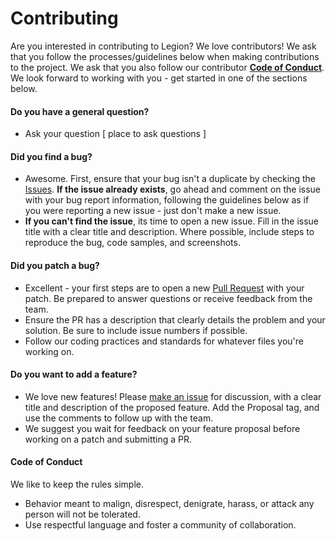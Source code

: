 # Contributing

Are you interested in contributing to Legion? We love contributors! We ask that you follow the processes/guidelines below when making contributions to the project. We ask that you also follow our contributor [**Code of Conduct**](#code-of-conduct). We look forward to working with you - get started in one of the sections below.



#### Do you have a general question?

* Ask your question [ place to ask questions ]



#### Did you find a bug?

* Awesome. First, ensure that your bug isn't a duplicate by checking the [Issues](https://github.com/GoVanguard/legion/issues). **If the issue already exists**, go ahead and comment on the issue with your bug report information, following the guidelines below as if you were reporting a new issue - just don't make a new issue.
* **If you can't find the issue**, its time to open a new issue. Fill in the issue title with a clear title and description. Where possible, include steps to reproduce the bug, code samples, and screenshots.



#### Did you patch a bug?

* Excellent - your first steps are to open a new [Pull Request](https://github.com/GoVanguard/legion/pulls) with your patch. Be prepared to answer questions or receive feedback from the team.
* Ensure the PR has a description that clearly details the problem and your solution. Be sure to include issue numbers if possible.
* Follow our coding practices and standards for whatever files you're working on.



#### Do you want to add a feature?

* We love new features! Please [make an issue](https://github.com/GoVanguard/legion/issues/new) for discussion, with a clear title and description of the proposed feature. Add the Proposal tag, and use the comments to follow up with the team.
* We suggest you wait for feedback on your feature proposal before working on a patch and submitting a PR.



#### Code of Conduct

We like to keep the rules simple. 

* Behavior meant to malign, disrespect, denigrate, harass, or attack any person will not be tolerated.
* Use respectful language and foster a community of collaboration.

